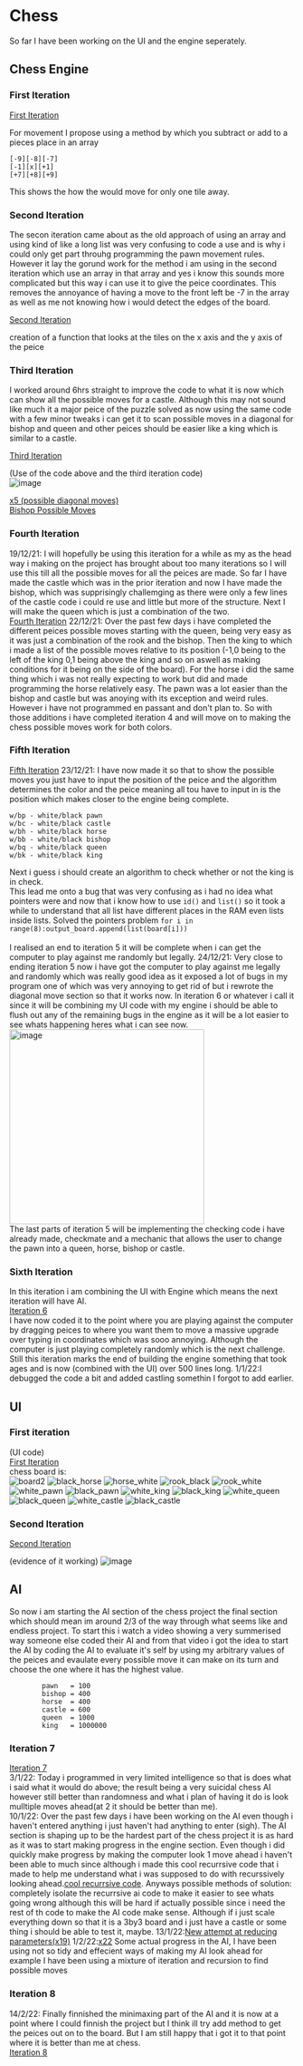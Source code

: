 # Chess
So far I have been working on the UI and the engine seperately.
## Chess Engine
### First Iteration
[First Iteration](https://github.com/Hanif-Musaheb/CS_A_level/blob/main/content/Projects/chess%20files/first%20iteration.py)


For movement I propose using a method by which you subtract or add to a pieces place in an array
```
[-9][-8][-7]
[-1][x][+1]
[+7][+8][+9]
```
This shows the how the would move for only one tile away.
### Second Iteration 
The secon iteration came about as the old approach of using an array and using kind of like a long list was very confusing to code a use and is why i could only get part throuhg programming the pawn movement rules. However it lay the gorund work for the method i am using in the second iteration which use an array in that array and yes i know this sounds more complicated but this way i can use it to give the peice coordinates. This removes the annoyance of having a move to the front left be -7 in the array as well as me not knowing how i would detect the edges of the board.

[Second Iteration](https://github.com/Hanif-Musaheb/CS_A_level/blob/main/content/Projects/chess%20files/Second%20Iteration.py)

creation of a function that looks at the tiles on the x axis and the y axis of the peice

### Third Iteration
I worked around 6hrs straight to improve the code to what it is now which can show all the possible moves for a castle. Although this may not sound like much it a major peice of the puzzle solved as now using the same code with a few minor tweaks i can get it to scan possible moves in a diagonal for bishop and queen and other peices should be easier like a king which is similar to a castle.

[Third Iteration](https://github.com/Hanif-Musaheb/CS_A_level/blob/main/content/Projects/chess%20files/third%20Iteration.py)


(Use of the code above and the third iteration code)
<Br>
![image](https://user-images.githubusercontent.com/90515435/145687879-b39b9cb5-6f48-4c7a-bef6-28109f8a372e.png)
        
        
[x5 (possible diagonal moves)](https://github.com/Hanif-Musaheb/CS_A_level/blob/main/content/Projects/x5.py)
<Br>
[Bishop Possible Moves](https://github.com/Hanif-Musaheb/CS_A_level/blob/main/content/Projects/chess%20files/Bishop%20Possible%20Moves.py)
### Fourth Iteration
19/12/21: I will hopefully be using this iteration for a while as my as the head way i making on the project has brought about too many iterations so I will use this till all the possible moves for all the peices are made. So far I have made the castle which was in the prior iteration and now I have made the bishop, which was supprisingly challemging as there were only a few lines of the castle code i could re use and little but more of the structure. Next I will make the queen which is just a combination of the two. 
<Br>
[Fourth Iteration](https://github.com/Hanif-Musaheb/CS_A_level/blob/main/content/Projects/chess%20files/first%20iteration.py) 
22/12/21: Over the past few days i have completed the different peices possible moves starting with the queen, being very easy as it was just a combination of the rook and the bishop. Then the king to which i made a list of the possible moves relative to its position (-1,0 being to the left of the king 0,1 being above the king and so on aswell as making conditions for it being on the side of the board). For the horse i did the same thing which i was not really expecting to work but did and made programming the horse relatively easy. The pawn was a lot easier than the bishop and castle but was anoying with its exception and weird rules. However i have not programmed en passant and don't plan to. So with those additions i have completed iteration 4 and will move on to making the chess possible moves work for both colors.
### Fifth Iteration
[Fifth Iteration](https://github.com/Hanif-Musaheb/CS_A_level/blob/main/content/Projects/chess%20files/Fifth%20Iteration.py)
23/12/21: I have now made it so that to show the possible moves you just have to input the position of the peice and the algorithm determines the color and the peice meaning all tou have to input in is the position which makes closer to the engine being complete.
``` 
w/bp - white/black pawn
w/bc - white/black castle
w/bh - white/black horse
w/bb - white/black bishop
w/bq - white/black queen
w/bk - white/black king
```
Next i guess i should create an algorithm to check whether or not the king is in check.
<Br>
This lead me onto a bug that was very confusing as i had no idea what pointers were and now that i know how to use ```id()``` and ```list()``` so it took a while to understand that all list have different places in the RAM even lists inside lists. Solved the pointers problem  ```for i in range(8):output_board.append(list(board[i]))```
<Br>
<Br>
I realised an end to iteration 5 it will be complete when i can get the computer to play against me randomly but legally.
24/12/21: Very close to ending iteration 5 now i have got the computer to play against me legally and randomly which was really good idea as it exposed a lot of bugs in my program one of which was very annoying to get rid of but i rewrote the diagonal move section so that it works now. In iteration 6 or whatever i call it since it will be combining my UI code with my engine i should be able to flush out any of the remaining bugs in the engine as it will be a lot easier to see whats happening heres what i can see now.
        <Br>
        <img width="344" alt="image" src="https://user-images.githubusercontent.com/90515435/147374150-22d9ed40-4b02-4e4c-a2e8-f50c1c1068a9.png">
        <Br>
 The last parts of iteration 5 will be implementing the checking code i have already made, checkmate and a mechanic that allows the user to change the pawn into a queen, horse, bishop or castle.
### Sixth Iteration
In this iteration i am combining the UI with Engine which means the next iteration will have AI.
<Br>
[Iteration 6](https://github.com/Hanif-Musaheb/CS_A_level/blob/main/content/Projects/chess%20files/sixth%20iteration.py)
<Br>
I have now coded it to the point where you are playing against the computer by dragging peices to where you want them to move a massive upgrade over typing in coordinates which was sooo annoying. Although the computer is just playing completely randomly which is the next challenge. Still this iteration marks the end of building the engine something that took ages and is now (combined with the UI) over 500 lines long.
1/1/22:I debugged the code a bit and added castling somethin I forgot to add earlier.

## UI
### First iteration
(UI code)
<Br>
[First Iteration](https://github.com/Hanif-Musaheb/CS_A_level/blob/main/content/Projects/chess%20files/ui%20first%20iteration.py)
<Br>
chess board is:
<Br>
![board2](https://user-images.githubusercontent.com/90515435/153953655-be557e73-3a62-45b6-bf79-f7f059250537.gif)
![black_horse](https://user-images.githubusercontent.com/90515435/141696372-6871da5d-546f-4520-ad24-20e39b97f2d9.gif)
![horse_white](https://user-images.githubusercontent.com/90515435/141696381-2d4e7758-9442-4abf-967f-241fcf412e08.gif)
![rook_black](https://user-images.githubusercontent.com/90515435/141696387-f72f8168-7db5-4ae7-9595-1505ec59f451.gif)
![rook_white](https://user-images.githubusercontent.com/90515435/141696393-7e099da2-9e27-40b5-82e7-63da8a2a4b91.gif)
![white_pawn](https://user-images.githubusercontent.com/90515435/141697127-e978c715-8cf3-4283-b78a-0557c77094d4.gif)
![black_pawn](https://user-images.githubusercontent.com/90515435/141697132-c86e83a4-1073-4d6a-a594-10db0d725919.gif)
![white_king](https://user-images.githubusercontent.com/90515435/141700963-19b7ad33-28bc-490f-9e4c-f9aaa86d5e46.gif)
![black_king](https://user-images.githubusercontent.com/90515435/141700970-2a7bc674-d81b-4286-8c86-fe003680a273.gif)
![white_queen](https://user-images.githubusercontent.com/90515435/141700974-07bd37d2-ba0e-4a9f-8475-cbf3a5c8d1a8.gif)
![black_queen](https://user-images.githubusercontent.com/90515435/141700979-3c47806a-50e2-4ebe-ac2d-8c823feaebe5.gif)
![white_castle](https://user-images.githubusercontent.com/90515435/141700284-b7b9d68e-139b-4a31-8faf-1a6bd6c37ad4.gif)
![black_castle](https://user-images.githubusercontent.com/90515435/141700290-5d8c7c48-e525-4690-9dba-7d893c8ab91c.gif)

### Second Iteration
[Second Iteration](https://github.com/Hanif-Musaheb/CS_A_level/blob/main/content/Projects/chess%20files/ui%20second%20iteration.py)

(evidence of it working)
![image](https://user-images.githubusercontent.com/90515435/142595436-9451735d-aee1-4cc7-8533-9f7558e69d20.png)
        
## AI
So now i am starting the AI section of the chess project the final section which should mean im around 2/3 of the way through what seems like and endless project. To start this i watch a video showing a very summerised way someone else coded their AI and from that video i got the idea to start the AI by coding the AI to evaluate it's self by using my arbitrary values of the peices and evaulate every possible move it can make on its turn and choose the one where it has the highest value.
```
        pawn   = 100
        bishop = 400
        horse  = 400
        castle = 600
        queen  = 1000
        king   = 1000000
 ```
### Iteration 7
[Iteration 7](https://github.com/Hanif-Musaheb/CS_A_level/blob/main/content/Projects/chess%20files/Seventh%20Iteration.py)
<Br>
3/1/22: Today i programmed in very limited intelligence so that is does what i said what it would do above; the result being a very suicidal chess AI however still better than randomness and what i plan of having it do is look mulltiple moves ahead(at 2 it should be better than me).       
10/1/22: Over the past few days i have been working on the AI even though i haven't entered anything i just haven't had anything to enter (sigh). The AI section is shaping up to be the hardest part of the chess project it is as hard as it was to start making progress in the engine section. Even though i did quickly make progress by making the computer look 1 move ahead i haven't been able to much since although i made this cool recurrsive code that i made to help me understand what i was supposed to do with recurssively looking ahead.[cool recurrsive code](https://github.com/Hanif-Musaheb/CS_A_level/blob/main/content/Projects/cool%20recursive%20code.md). Anyways possible methods of solution: completely isolate the recurrsive ai code to make it easier to see whats going wrong although this will be hard if actually possible since i need the rest of th code to make the AI code make sense. Although if i just scale everything down so that it is a 3by3 board and i just have a castle or some thing i should be able to test it, maybe.
13/1/22:[New attempt at reducing parameters(x19)](https://github.com/Hanif-Musaheb/CS_A_level/blob/main/content/Projects/x19.py)
1/2/22:[x22](https://github.com/Hanif-Musaheb/CS_A_level/blob/main/content/Projects/chess%20files/x22.py) Some actual progress in the AI, I have been using not so tidy and effecient ways of making my AI look ahead for example I have been using a mixture of iteration and recursion to find possible moves
### Iteration 8 
14/2/22: Finally finnished the minimaxing part of the AI and it is now at a point where I could finnish the project but I think ill try add method to get the peices out on to the board. But I am still happy that i got it to that point where it is better than me at chess.
<br>
[Iteration 8](https://github.com/Hanif-Musaheb/CS_A_level/blob/main/content/Projects/chess%20files/Iteration%208.py)
        


